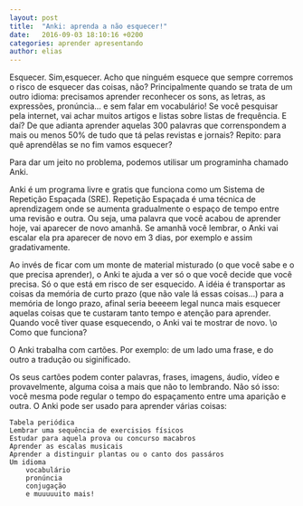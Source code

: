 ```yaml
---
layout: post
title:  "Anki: aprenda a não esquecer!"
date:   2016-09-03 18:10:16 +0200
categories: aprender apresentando
author: elias
---
```


Esquecer. Sim,esquecer. Acho que ninguém esquece que sempre corremos o risco de esquecer das coisas, não? Principalmente quando se trata de um outro idioma: precisamos aprender reconhecer os sons, as letras, as expressões, pronúncia... e sem falar em vocabulário! Se você pesquisar pela internet, vai achar muitos artigos e listas sobre listas de frequência. E daí? De que adianta aprender aquelas 300 palavras que correnspondem a  mais ou menos 50% de tudo que tá pelas revistas e jornais? Repito: para quê aprendêlas se no fim vamos esquecer?

Para dar um jeito no problema, podemos utilisar um programinha chamado Anki.

Anki é um programa livre e gratis que funciona como um Sistema de Repetição Espaçada (SRE). Repetição Espaçada é uma técnica de aprendizagem onde se aumenta gradualmente o espaço de tempo entre uma revisão e outra. Ou seja, uma palavra que você acabou de aprender hoje, vai aparecer de novo amanhã. Se amanhã você lembrar, o Anki vai escalar ela pra aparecer de novo em 3 dias, por exemplo e assim gradativamente.

Ao invés de ficar com um monte de material misturado (o que você sabe e o que precisa aprender), o Anki te ajuda a ver só o que você decide que você precisa. Só o que está em risco de ser esquecido. A idéia é transportar as coisas da memória de curto prazo (que não vale lá essas coisas...) para a memória de longo prazo, afinal seria beeeem legal nunca mais esquecer aquelas coisas que te custaram tanto tempo e atenção para aprender. Quando você tiver quase esquecendo, o Anki vai te mostrar de novo. \o
Como que funciona?

O Anki trabalha com cartões. Por exemplo: de um lado uma frase, e do outro a tradução ou siginificado.

Os seus cartões podem conter palavras, frases, imagens, áudio, vídeo e provavelmente, alguma coisa a mais que não to lembrando. Não só isso: você mesma pode regular o tempo do espaçamento entre uma aparição e outra. O Anki pode ser usado para aprender várias coisas:

    Tabela periódica
    Lembrar uma sequência de exercisios físicos
    Estudar para aquela prova ou concurso macabros
    Aprender as escalas musicais
    Aprender a distinguir plantas ou o canto dos passáros
    Um idioma
        vocabulário
        pronúncia
        conjugação
        e muuuuuito mais!

